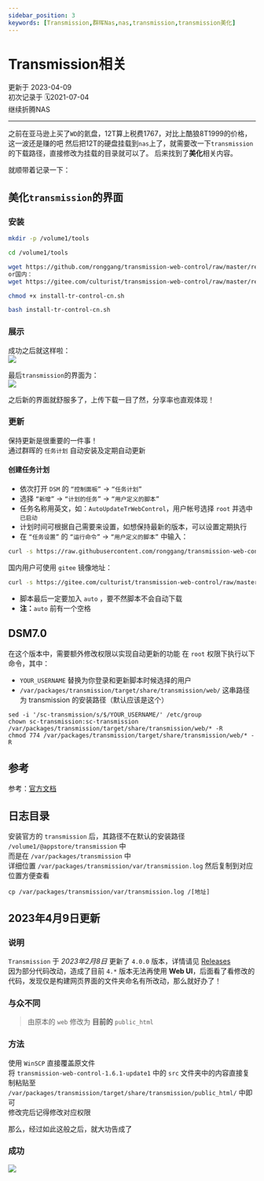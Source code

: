 ```yaml
---
sidebar_position: 3
keywords: [Transmission,群晖Nas,nas,transmission,transmission美化]
---
```

# Transmission相关
更新于 2023-04-09  
初次记录于 🗓2021-07-04  
继续折腾NAS

---
之前在亚马逊上买了`WD`的氦盘，12T算上税费1767，对比上酷狼8T1999的价格，这一波还是赚的吧
然后把12T的硬盘挂载到`nas`上了，就需要改一下`transmission`的下载路径，直接修改为挂载的目录就可以了。
后来找到了**美化**相关内容。

就顺带着记录一下：
## 美化`transmission`的界面
### 安装
```sh showLineNumbers
mkdir -p /volume1/tools

cd /volume1/tools

wget https://github.com/ronggang/transmission-web-control/raw/master/release/install-tr-control-cn.sh  
or国内：
wget https://gitee.com/culturist/transmission-web-control/raw/master/release/install-tr-control-gitee.sh

chmod +x install-tr-control-cn.sh

bash install-tr-control-cn.sh
```

### 展示
成功之后就这样啦：  
![](https://img-1255648810.cos.ap-guangzhou.myqcloud.com/wiki/1443687646.png)  

最后`transmission`的界面为：  
![](https://img-1255648810.cos.ap-guangzhou.myqcloud.com/wiki%2F1851480362.png)

之后新的界面就舒服多了，上传下载一目了然，分享率也直观体现！  

### 更新
保持更新是很重要的一件事！  
通过群晖的 `任务计划` 自动安装及定期自动更新  
#### 创建任务计划
- 依次打开 `DSM` 的 `“控制面板”` -> `“任务计划”`
- 选择 `“新增”` -> `“计划的任务”` -> `“用户定义的脚本”`
- 任务名称用英文，如：`AutoUpdateTrWebControl`，用户帐号选择 `root` 并选中 `已启动`
- 计划时间可根据自己需要来设置，如想保持最新的版本，可以设置定期执行
- 在 `“任务设置”` 的 `“运行命令”` -> `“用户定义的脚本”` 中输入：
```sh
curl -s https://raw.githubusercontent.com/ronggang/transmission-web-control/master/release/install-tr-control-cn.sh | bash -s auto
```
国内用户可使用 `gitee` 镜像地址：
```sh
curl -s https://gitee.com/culturist/transmission-web-control/raw/master/release/install-tr-control-gitee.sh | bash -s auto
```
- 脚本最后一定要加入 `auto` ，要不然脚本不会自动下载
- **注：**`auto` 前有一个空格


## DSM7.0
在这个版本中，需要额外修改权限以实现自动更新的功能
在 `root` 权限下执行以下命令，其中：
 - `YOUR_USERNAME` 替换为你登录和更新脚本时候选择的用户
 - `/var/packages/transmission/target/share/transmission/web/` 这串路径为 transmission 的安装路径（默认应该是这个）
```shell
sed -i '/sc-transmission/s/$/YOUR_USERNAME/' /etc/group
chown sc-transmission:sc-transmission /var/packages/transmission/target/share/transmission/web/* -R
chmod 774 /var/packages/transmission/target/share/transmission/web/* -R
```

## 参考
参考：[官方文档](https://github.com/ronggang/transmission-web-control/wiki/Home-CN)

## 日志目录
安装官方的 `transmission` 后，其路径不在默认的安装路径 `/volume1/@appstore/transmission` 中  
而是在 `/var/packages/transmission` 中  
详细位置 `/var/packages/transmission/var/transmission.log`
然后复制到对应位置方便查看  
```
cp /var/packages/transmission/var/transmission.log /[地址]
```

## 2023年4月9日更新
### 说明
`Transmission` 于 *2023年2月8日* 更新了 `4.0.0` 版本，详情请见 [Releases](https://github.com/transmission/transmission/releases/)  
因为部分代码改动，造成了目前 `4.*` 版本无法再使用 **Web UI**，后面看了看修改的代码，发现仅是构建网页界面的文件夹命名有所改动，那么就好办了！  

### 与众不同
>由原本的 `web` 修改为 **目前的** `public_html`  

### 方法
使用 `WinSCP` 直接覆盖原文件  
将 `transmission-web-control-1.6.1-update1` 中的 `src` 文件夹中的内容直接复制粘贴至 `/var/packages/transmission/target/share/transmission/public_html/` 中即可  
修改完后记得修改对应权限  

那么，经过如此这般之后，就大功告成了  

### 成功
![](https://img-1255648810.cos.ap-guangzhou.myqcloud.com/wiki/%E6%96%B0%E7%89%88tr.png)